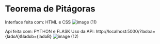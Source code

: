 # Teorema de Pitágoras

Interface feita com: HTML e CSS
![image (11)](https://user-images.githubusercontent.com/47954728/214470304-c2ff5df6-cda4-46f5-b7f4-1fc0f17a4f1c.png)

Api feita com: PYTHON e FLASK
Uso da API: http://localhost:5000/?ladoa={ladoA}&ladob={ladoB}
![image (12)](https://user-images.githubusercontent.com/47954728/214470501-b5a20570-44c8-4ef8-8b97-004887cf2ba2.png)
